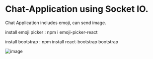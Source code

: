 ﻿# Chat-Application using Socket IO. 
 Chat Application includes emoji, can send image.
 
install emoji picker : npm i emoji-picker-react

install bootstrap : npm install react-bootstrap bootstrap

![image](https://user-images.githubusercontent.com/85022783/187041153-844729c4-f52f-4a14-a075-34aa8ebfc332.png)

